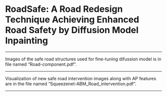 # RoadSafe: A Road Redesign Technique Achieving Enhanced Road Safety by Diffusion Model Inpainting


<hr />
Images of the safe road structures used for fine-tuning difussion model is in file named “Road-component.pdf”.


<hr />
Visualization of new safe road intervention images along with AP features are in the file named “Squeezenet-ABM_Road_intervention.pdf”.


<hr />
